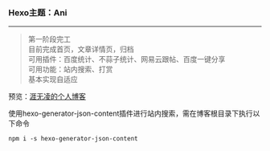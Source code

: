 ### Hexo主题：Ani

---

> 第一阶段完工\
> 目前完成首页，文章详情页，归档\
> 可用插件：百度统计、不蒜子统计、网易云跟帖、百度一键分享\
> 可用功能：站内搜索、打赏\
> 基本实现自适应

预览：[涯无凌的个人博客](http://blog.ywulin.com/"涯无凌")

使用hexo-generator-json-content插件进行站内搜索，需在博客根目录下执行以下命令

`npm i -s hexo-generator-json-content`

